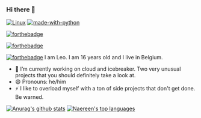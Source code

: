 ### Hi there 👋
[![Linux](https://svgshare.com/i/Zhy.svg)](https://svgshare.com/i/Zhy.svg) 
[![made-with-python](https://img.shields.io/badge/Made%20with-Python-1f425f.svg)](https://www.python.org/)

[![forthebadge](https://forthebadge.com/images/badges/built-with-love.svg)](https://forthebadge.com)

[![forthebadge](https://forthebadge.com/images/badges/open-source.svg)](https://forthebadge.com)

[![forthebadge](https://forthebadge.com/images/badges/works-on-my-machine.svg)](https://forthebadge.com)
I am Leo. I am 16 years old and I live in Belgium.

- 🔭 I’m currently working on cloud and icebreaker. Two very unusual projects that you should definitely take a look at.
- 😄 Pronouns: he/him
- ⚡ I like to overload myself with a ton of side projects that don't get done. Be warned.

[![Anurag's github stats](https://github-readme-stats.vercel.app/api?username=cheetahbyte&theme=blue-green)](https://github.com/anuraghazra/github-readme-stats)
[![Naereen's top languages](https://github-readme-stats.vercel.app/api/top-langs/?username=cheetahbyte&theme=blue-green)](https://github.com/anuraghazra/github-readme-stats)
